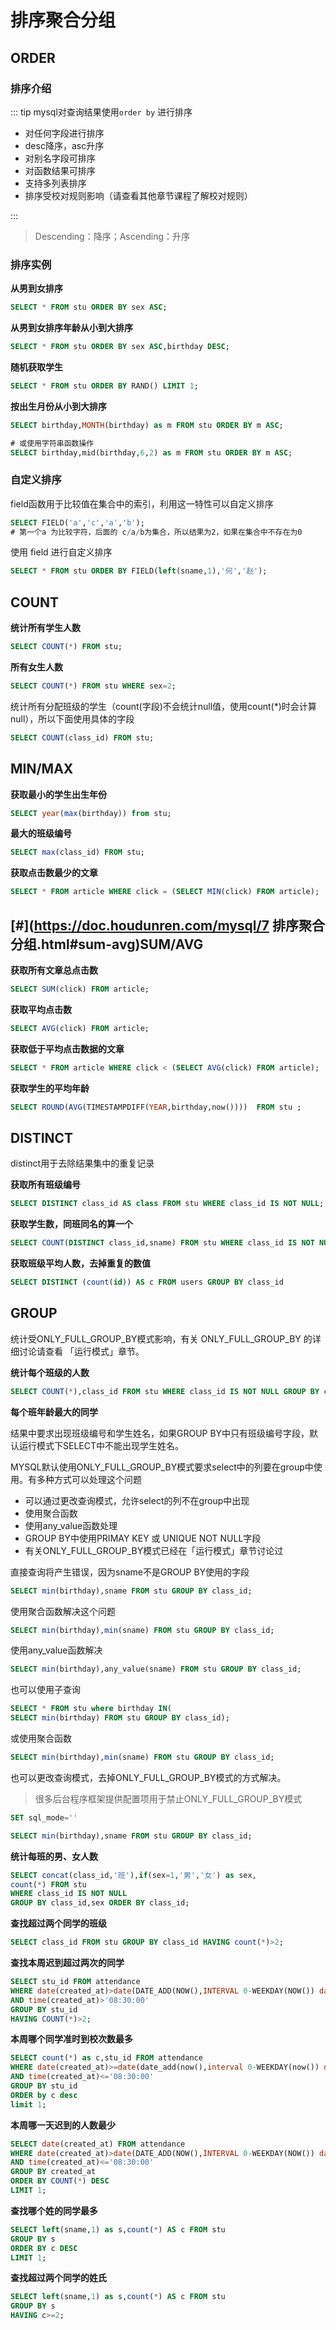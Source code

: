 # 排序聚合分组

## ORDER

### 排序介绍

::: tip mysql对查询结果使用`order by` 进行排序

- 对任何字段进行排序
- desc降序，asc升序
- 对别名字段可排序
- 对函数结果可排序
- 支持多列表排序
- 排序受校对规则影响（请查看其他章节课程了解校对规则）

:::

> Descending：降序；Ascending：升序

### 排序实例

**从男到女排序**

```sql
SELECT * FROM stu ORDER BY sex ASC;
```

**从男到女排序年龄从小到大排序**

```sql
SELECT * FROM stu ORDER BY sex ASC,birthday DESC;
```

**随机获取学生**

```sql
SELECT * FROM stu ORDER BY RAND() LIMIT 1;
```

**按出生月份从小到大排序**

```sql
SELECT birthday,MONTH(birthday) as m FROM stu ORDER BY m ASC;

# 或使用字符串函数操作
SELECT birthday,mid(birthday,6,2) as m FROM stu ORDER BY m ASC;
```

### 自定义排序

field函数用于比较值在集合中的索引，利用这一特性可以自定义排序

```sql
SELECT FIELD('a','c','a','b');
# 第一个a 为比较字符，后面的 c/a/b为集合，所以结果为2，如果在集合中不存在为0
```

使用 field 进行自定义排序

```sql
SELECT * FROM stu ORDER BY FIELD(left(sname,1),'何','赵');
```

## COUNT

**统计所有学生人数**

```sql
SELECT COUNT(*) FROM stu;
```

**所有女生人数**

```sql
SELECT COUNT(*) FROM stu WHERE sex=2;
```

统计所有分配班级的学生（count(字段)不会统计null值，使用count(*)时会计算null），所以下面使用具体的字段

```sql
SELECT COUNT(class_id) FROM stu;
```

## MIN/MAX

**获取最小的学生出生年份**

```sql
SELECT year(max(birthday)) from stu;
```

**最大的班级编号**

```sql
SELECT max(class_id) FROM stu;
```

**获取点击数最少的文章**

```sql
SELECT * FROM article WHERE click = (SELECT MIN(click) FROM article);
```

## [#](https://doc.houdunren.com/mysql/7 排序聚合分组.html#sum-avg)SUM/AVG

**获取所有文章总点击数**

```sql
SELECT SUM(click) FROM article;
```

**获取平均点击数**

```sql
SELECT AVG(click) FROM article;
```

**获取低于平均点击数据的文章**

```sql
SELECT * FROM article WHERE click < (SELECT AVG(click) FROM article);
```

**获取学生的平均年龄**

```sql
SELECT ROUND(AVG(TIMESTAMPDIFF(YEAR,birthday,now())))  FROM stu ;
```

## DISTINCT

distinct用于去除结果集中的重复记录

**获取所有班级编号**

```sql
SELECT DISTINCT class_id AS class FROM stu WHERE class_id IS NOT NULL;
```

**获取学生数，同班同名的算一个**

```sql
SELECT COUNT(DISTINCT class_id,sname) FROM stu WHERE class_id IS NOT NULL;
```

**获取班级平均人数，去掉重复的数值**

```sql
SELECT DISTINCT (count(id)) AS c FROM users GROUP BY class_id 
```

## GROUP

统计受ONLY_FULL_GROUP_BY模式影响，有关 ONLY_FULL_GROUP_BY 的详细讨论请查看 「运行模式」章节。

**统计每个班级的人数**

```sql
SELECT COUNT(*),class_id FROM stu WHERE class_id IS NOT NULL GROUP BY class_id ;
```

**每个班年龄最大的同学**

结果中要求出现班级编号和学生姓名，如果GROUP BY中只有班级编号字段，默认运行模式下SELECT中不能出现学生姓名。

MYSQL默认使用ONLY_FULL_GROUP_BY模式要求select中的列要在group中使用。有多种方式可以处理这个问题

- 可以通过更改查询模式，允许select的列不在group中出现
- 使用聚合函数
- 使用any_value函数处理
- GROUP BY中使用PRIMAY KEY 或 UNIQUE NOT NULL字段
- 有关ONLY_FULL_GROUP_BY模式已经在「运行模式」章节讨论过

直接查询将产生错误，因为sname不是GROUP BY使用的字段

```sql
SELECT min(birthday),sname FROM stu GROUP BY class_id;
```

使用聚合函数解决这个问题

```sql
SELECT min(birthday),min(sname) FROM stu GROUP BY class_id;
```

使用any_value函数解决

```sql
SELECT min(birthday),any_value(sname) FROM stu GROUP BY class_id;
```

也可以使用子查询

```sql
SELECT * FROM stu where birthday IN(
SELECT min(birthday) FROM stu GROUP BY class_id);
```

或使用聚合函数

```sql
SELECT min(birthday),min(sname) FROM stu GROUP BY class_id;
```

也可以更改查询模式，去掉ONLY_FULL_GROUP_BY模式的方式解决。

> 很多后台程序框架提供配置项用于禁止ONLY_FULL_GROUP_BY模式

```sql
SET sql_mode=''

SELECT min(birthday),sname FROM stu GROUP BY class_id;
```

**统计每班的男、女人数**

```sql
SELECT concat(class_id,'班'),if(sex=1,'男','女') as sex,
count(*) FROM stu
WHERE class_id IS NOT NULL
GROUP BY class_id,sex ORDER BY class_id;
```

**查找超过两个同学的班级**

```sql
SELECT class_id FROM stu GROUP BY class_id HAVING count(*)>2;
```

**查找本周迟到超过两次的同学**

```sql
SELECT stu_id FROM attendance 
WHERE date(created_at)>date(DATE_ADD(NOW(),INTERVAL 0-WEEKDAY(NOW()) day))
AND time(created_at)>'08:30:00'
GROUP BY stu_id
HAVING COUNT(*)>2;
```

**本周哪个同学准时到校次数最多**

```sql
SELECT count(*) as c,stu_id FROM attendance
WHERE date(created_at)>=date(date_add(now(),interval 0-WEEKDAY(now()) day))
AND time(created_at)<='08:30:00'
GROUP BY stu_id
ORDER by c desc
limit 1;
```

**本周哪一天迟到的人数最少**

```sql
SELECT date(created_at) FROM attendance 
WHERE date(created_at)>date(DATE_ADD(NOW(),INTERVAL 0-WEEKDAY(NOW()) day))
AND time(created_at)<='08:30:00'
GROUP BY created_at
ORDER BY COUNT(*) DESC
LIMIT 1;
```

**查找哪个姓的同学最多**

```sql
SELECT left(sname,1) as s,count(*) AS c FROM stu
GROUP BY s
ORDER BY c DESC
LIMIT 1;
```

**查找超过两个同学的姓氏**

```sql
SELECT left(sname,1) as s,count(*) AS c FROM stu
GROUP BY s
HAVING c>=2;
```